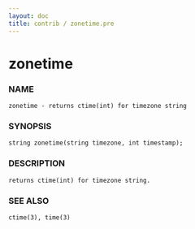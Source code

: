 ```yaml
---
layout: doc
title: contrib / zonetime.pre
---
```

# zonetime

### NAME

    zonetime - returns ctime(int) for timezone string

### SYNOPSIS

    string zonetime(string timezone, int timestamp);

### DESCRIPTION

    returns ctime(int) for timezone string.

### SEE ALSO

    ctime(3), time(3)
